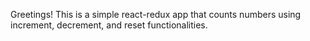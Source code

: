 Greetings! This is a simple react-redux app that counts numbers using increment, decrement, and reset functionalities.
